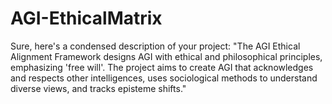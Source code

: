 # AGI-EthicalMatrix
Sure, here's a condensed description of your project:  "The AGI Ethical Alignment Framework designs AGI with ethical and philosophical principles, emphasizing 'free will'. The project aims to create AGI that acknowledges and respects other intelligences, uses sociological methods to understand diverse views, and tracks episteme shifts."
